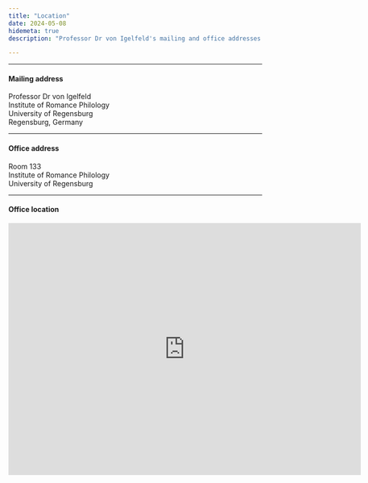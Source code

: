 ```yaml
---
title: "Location"
date: 2024-05-08
hidemeta: true
description: "Professor Dr von Igelfeld's mailing and office addresses at the Institute of Romance Philology."

---
```


---

#### Mailing address

Professor Dr von Igelfeld  
Institute of Romance Philology  
University of Regensburg  
Regensburg, Germany

---

#### Office address

Room 133  
Institute of Romance Philology  
University of Regensburg

---

#### Office location

<iframe src="https://www.google.com/maps/embed?pb=!1m18!1m12!1m3!1d10470.896334563153!2d12.085487114429176!3d48.99680799095555!2m3!1f0!2f0!3f0!3m2!1i1024!2i768!4f13.1!3m3!1m2!1s0x479fc1126394f30f%3A0xb4c5000594ee5334!2sUniversity%20of%20Regensburg!5e0!3m2!1sen!2sus!4v1714871932562!5m2!1sen!2sus" 
width="700" height="500" style="border:0;" allowfullscreen="" loading="lazy"></iframe>


